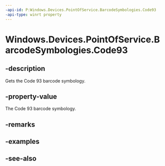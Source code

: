 ```yaml
---
-api-id: P:Windows.Devices.PointOfService.BarcodeSymbologies.Code93
-api-type: winrt property
---
```


<!-- Property syntax
public uint Code93 { get; }
-->

# Windows.Devices.PointOfService.BarcodeSymbologies.Code93

## -description
Gets the Code 93 barcode symbology.

## -property-value
The Code 93 barcode symbology.

## -remarks

## -examples

## -see-also
